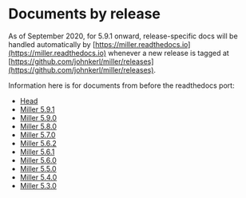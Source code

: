 <!---  PLEASE DO NOT EDIT DIRECTLY. EDIT THE .md.in FILE PLEASE. --->
# Documents by release

As of September 2020, for 5.9.1 onward, release-specific docs will be handled automatically by [https://miller.readthedocs.io](https://miller.readthedocs.io) whenever a new release is tagged at [https://github.com/johnkerl/miller/releases](https://github.com/johnkerl/miller/releases).

Information here is for documents from before the readthedocs port:

* [Head](https://miller.readthedocs.io)
* [Miller 5.9.1](https://johnkerl.org/miller-docs-by-release/5.10.0/)
* [Miller 5.9.0](https://johnkerl.org//miller-docs-by-release/5.9.0/)
* [Miller 5.8.0](https://johnkerl.org//miller-docs-by-release/5.8.0/)
* [Miller 5.7.0](https://johnkerl.org//miller-docs-by-release/5.7.0/)
* [Miller 5.6.2](https://johnkerl.org//miller-docs-by-release/5.6.2/)
* [Miller 5.6.1](https://johnkerl.org//miller-docs-by-release/5.6.1/)
* [Miller 5.6.0](https://johnkerl.org//miller-docs-by-release/5.6.0/)
* [Miller 5.5.0](https://johnkerl.org//miller-docs-by-release/5.5.0/)
* [Miller 5.4.0](https://johnkerl.org//miller-docs-by-release/5.4.0/)
* [Miller 5.3.0](https://johnkerl.org//miller-docs-by-release/5.3.0/)
